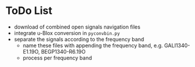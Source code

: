 # ToDo List

- download of combined open signals navigation files
- integrate u-Blox conversion in `pyconvbin.py`
- separate the signals according to the frequency band
    + name these files with appending the frequency band, e.g. GALI1340-E1.19O, BEGP1340-R6.19O
    + process per frequency band
